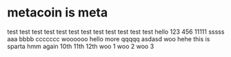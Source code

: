 # metacoin is meta

test
test
test
test
test
test
test
test
test
test
test
test
hello
123
456
11111
sssss
aaa
bbbb
ccccccc
woooooo
hello
more
qqqqq
asdasd
woo
hehe
this
is
sparta
hmm
again
10th 
11th
12th
woo 1
woo 2
woo 3 
